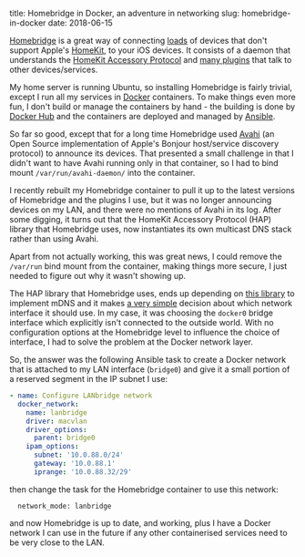 title: Homebridge in Docker, an adventure in networking
slug: homebridge-in-docker
date: 2018-06-15


[Homebridge](https://github.com/nfarina/homebridge) is a great way of connecting [loads](https://www.npmjs.com/search?q=homebridge) of devices that don't support Apple's [HomeKit](https://www.apple.com/uk/ios/home/), to your iOS devices. It consists of a daemon that understands the [HomeKit Accessory Protocol](https://developer.apple.com/support/homekit-accessory-protocol/) and [many plugins](https://www.npmjs.com/search?q=homebridge) that talk to other devices/services.

My home server is running Ubuntu, so installing Homebridge is fairly trivial, except I run all my services in [Docker](https://www.docker.com) containers. To make things even more fun, I don't build or manage the containers by hand - the building is done by [Docker Hub](https://hub.docker.com/u/cmsj/) and the containers are deployed and managed by [Ansible](https://www.ansible.com/).

So far so good, except that for a long time Homebridge used [Avahi](https://www.avahi.org/) (an Open Source implementation of Apple's Bonjour host/service discovery protocol) to announce its devices. That presented a small challenge in that I didn't want to have Avahi running only in that container, so I had to bind mount `/var/run/avahi-daemon/` into the container.

I recently rebuilt my Homebridge container to pull it up to the latest versions of Homebridge and the plugins I use, but it was no longer announcing devices on my LAN, and there were no mentions of Avahi in its log. After some digging, it turns out that the HomeKit Accessory Protocol (HAP) library that Homebridge uses, now instantiates its own multicast DNS stack rather than using Avahi.

Apart from not actually working, this was great news, I could remove the `/var/run` bind mount from the container, making things more secure, I just needed to figure out why it wasn't showing up.

The HAP library that Homebridge uses, ends up depending on [this library](https://github.com/mafintosh/multicast-dns) to implement mDNS and it makes [a very simple](https://github.com/mafintosh/multicast-dns/blob/master/index.js#L147) decision about which network interface it should use. In my case, it was choosing the `docker0` bridge interface which explicitly isn't connected to the outside world. With no configuration options at the Homebridge level to influence the choice of interface, I had to solve the problem at the Docker network layer.

So, the answer was the following Ansible task to create a Docker network that is attached to my LAN interface (`bridge0`) and give it a small portion of a reserved segment in the IP subnet I use:

```YAML
- name: Configure LANbridge network
  docker_network:
    name: lanbridge
    driver: macvlan
    driver_options:
      parent: bridge0
    ipam_options:
      subnet: '10.0.88.0/24'
      gateway: '10.0.88.1'
      iprange: '10.0.88.32/29'
```

then change the task for the Homebridge container to use this network:

```
  network_mode: lanbridge
```

and now Homebridge is up to date, and working, plus I have a Docker network I can use in the future if any other containerised services need to be very close to the LAN.
